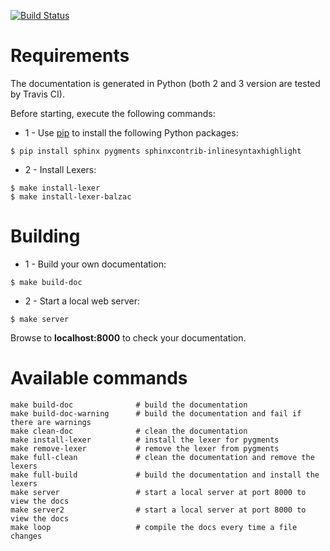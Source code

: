 [![Build Status](https://travis-ci.com/bitml-lang/bitml-doc.svg?branch=master)](https://travis-ci.com/bitml-lang/bitml-doc)

# Requirements

The documentation is generated in Python (both 2 and 3 version are tested by Travis CI).

Before starting, execute the following commands:

* 1 - Use [pip](https://pip.pypa.io/en/stable/installing/) to install the following Python packages:

```shell
$ pip install sphinx pygments sphinxcontrib-inlinesyntaxhighlight
```

 * 2 - Install Lexers:

 ```shell
$ make install-lexer
$ make install-lexer-balzac
 ```
 
# Building

 * 1 - Build your own documentation:
 
 ```shell
 $ make build-doc
 ```

 * 2 - Start a local web server:

 ```shell
$ make server
 ```

 Browse to **localhost:8000** to check your documentation.

# Available commands

```console
make build-doc              # build the documentation
make build-doc-warning      # build the documentation and fail if there are warnings
make clean-doc              # clean the documentation
make install-lexer          # install the lexer for pygments
make remove-lexer           # remove the lexer from pygments
make full-clean             # clean the documentation and remove the lexers
make full-build             # build the documentation and install the lexers
make server                 # start a local server at port 8000 to view the docs
make server2                # start a local server at port 8000 to view the docs
make loop                   # compile the docs every time a file changes
```
